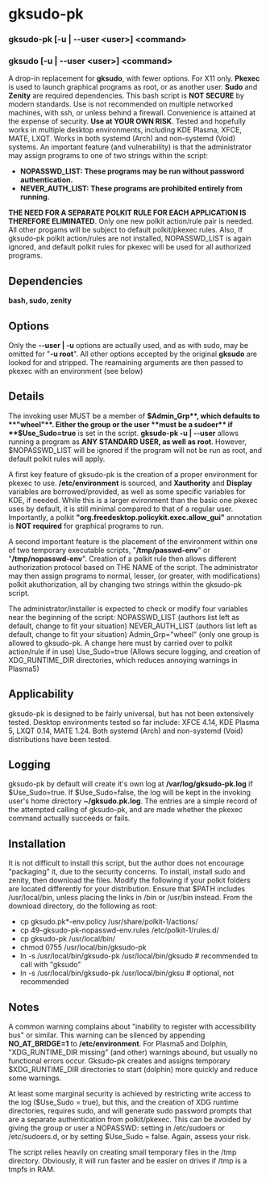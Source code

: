 # gksudo-pk
### gksudo-pk [-u | --user \<user\>] \<command\>
### gksudo [-u | --user \<user\>] \<command\>
A drop-in replacement for **gksudo**, with fewer options. For X11 only. **Pkexec** is used to launch graphical programs as root, or as another user. **Sudo** and **Zenity** are required dependencies. This bash script is **NOT SECURE** by modern standards. Use is not recommended on multiple networked machines, with ssh, or unless behind a firewall. Convenience is attained at the expense of security. **Use at YOUR OWN RISK**. Tested and hopefully works in multiple desktop environments, including KDE Plasma, XFCE, MATE, LXQT. Works in both systemd (Arch) and non-systemd (Void) systems. An important feature (and vulnerability) is that the administrator may assign programs to one of two strings within the script:

- **NOPASSWD_LIST: These programs may be run without password authentication.**
- **NEVER_AUTH_LIST: These programs are prohibited entirely from running.**

**THE NEED FOR A SEPARATE POLKIT RULE FOR EACH APPLICATION IS THEREFORE ELIMINATED**. Only one new polkit action/rule pair is needed.  All other progams will be subject to default polkit/pkexec rules.  Also, If gksudo-pk polkit action/rules are not installed, NOPASSWD_LIST is again ignored, and default polkit rules for pkexec will be used for all authorized programs.

## Dependencies
**bash, sudo, zenity**

##

## Options
Only the **--user | -u** options are actually used, and as with sudo, may be omitted for "**-u root**".  All other options accepted by the original **gksudo** are looked for and stripped.  The reamaining arguments are then passed to pkexec with an environment (see below)

## Details
The invoking user MUST be a member of **$Admin_Grp**, which defaults to **"wheel"**.  Either the group or the user **must be a sudoer** if **$Use_Sudo=true** is set in the script.  **gksudo-pk -u | --user** allows running a program as **ANY STANDARD USER, as well as root**.  However, $NOPASSWD_LIST will be ignored if the program will not be run as root, and default polkit rules will apply.  

A first key feature of gksudo-pk is the creation of a proper environment for pkexec to use.  **/etc/environment** is sourced, and **Xauthority** and **Display** variables are borrowed/provided, as well as some specific variables for KDE, if needed.  While this is a larger evironment than the basic one pkexec uses by default, it is still minimal compared to that of a regular user.  Importantly, a polkit **"org.freedesktop.policykit.exec.allow_gui"** annotation is **NOT required** for graphical programs to run.

A second important feature is the placement of the environment within one of two temporary executable scripts, "**/tmp/passwd-env**" or "**/tmp/nopasswd-env**". Creation of a polkit rule then allows different authorization protocol based on THE NAME of the script.  The administrator may then assign programs to normal, lesser, (or greater, with modifications) polkit akuthorization, all by changing two strings within the gksudo-pk script.

The administrator/installer is expected to check or modify four variables near the beginning of the script:
NOPASSWD_LIST  (authors list left as default, change to fit your situation)
NEVER_AUTH_LIST (authors list left as default, change to fit your situation)
Admin_Grp="wheel"  (only one group is allowed to gksudo-pk. A change here must by carried over to polkit action/rule if in use)
Use_Sudo=true  (Allows secure logging, and creation of XDG_RUNTIME_DIR directories, which reduces annoying warnings in Plasma5)

## Applicability
gksudo-pk is designed to be fairly universal, but has not been extensively tested. Desktop environments tested so far include:
XFCE 4.14, KDE Plasma 5, LXQT 0.14, MATE 1.24. Both systemd (Arch) and non-systemd (Void) distributions have been tested.

## Logging
gksudo-pk by default will create it's own log at **/var/log/gksudo-pk.log** if $Use_Sudo=true. If $Use_Sudo=false, the log will be kept in the invoking user's home directory **~/gksudo.pk.log**.  The entries are a simple record of the attempted calling of gksudo-pk, and are made whether the pkexec command actually succeeds or fails. 

## Installation
It is not difficult to install this script, but the author does not encourage "packaging" it, due to the security concerns.  To install, install sudo and zenity, then download the files. Modify the following if your polkit folders are located differently for your distribution.  Ensure that $PATH includes /usr/local/bin, unless placing the links in /bin or /usr/bin instead. From the download directory, do the following as root:

- cp 	gksudo.pk*-env.policy /usr/share/polkit-1/actions/
- cp 49-gksudo-pk-nopasswd-env.rules /etc/polkit-1/rules.d/
- cp gksudo-pk /usr/local/bin/
- chmod 0755 /usr/local/bin/gksudo-pk
- ln -s /usr/local/bin/gksudo-pk /usr/local/bin/gksudo  # recommended to call with "gksudo"
- ln -s /usr/local/bin/gksudo-pk /usr/local/bin/gksu    # optional, not recommended
 
## Notes
A common warning complains about "inability to register with accessibility bus" or similar.  This warning can be silenced by appending **NO_AT_BRIDGE=1** to **/etc/environment**. For Plasma5 and Dolphin, "XDG_RUNTIME_DIR missing" (and other) warnings abound, but usually no functional errors occur. Gksudo-pk creates and assigns temporary $XDG_RUNTIME_DIR directories to start (dolphin) more quickly and reduce some warnings.

At least some marginal security is achieved by restricting write access to the log ($Use_Sudo = true), but this, and the creation of XDG runtime directories, requires sudo, and will generate sudo password prompts that are a separate authentication from polkit/pkexec.  This can be avoided by giving the group or user a NOPASSWD: setting in /etc/sudoers or /etc/sudoers.d, or by setting $Use_Sudo = false. Again, assess your risk.

The script relies heavily on creating small temporary files in the /tmp directory.  Obviously, it will run faster and be easier on drives if /tmp is a tmpfs in RAM.

